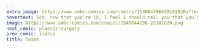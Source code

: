 ```yaml
---
extra_image: https://www.smbc-comics.com/comics/154004796920181020after.png
hovertext: Son, now that you're 18, I feel I should tell you that you're a placebo baby.
image: https://www.smbc-comics.com/comics/1540044236-20181020.png
next_comic: plastic-surgery
prev_comic: icarus
title: Twins
---
```


